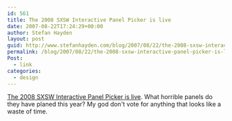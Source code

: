```yaml
---
id: 561
title: The 2008 SXSW Interactive Panel Picker is live
date: 2007-08-22T17:24:29+00:00
author: Stefan Hayden
layout: post
guid: http://www.stefanhayden.com/blog/2007/08/22/the-2008-sxsw-interactive-panel-picker-is-live/
permalink: /blog/2007/08/22/the-2008-sxsw-interactive-panel-picker-is-live/
Post:
  - link
categories:
  - design
---
```

<a href="http://panelpicker.sxsw.com/">The 2008 SXSW Interactive Panel Picker is live</a>. What horrible panels do they have planed this year? My god don't vote for anything that looks like a waste of time.